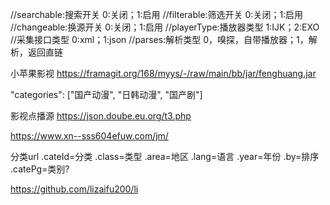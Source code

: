 //searchable:搜索开关        0:关闭；1:启用
//filterable:筛选开关        0:关闭；1:启用
//changeable:换源开关        0:关闭；1:启用
//playerType:播放器类型      1:IJK；2:EXO
//采集接口类型               0:xml；1:json
//parses:解析类型            0，嗅探，自带播放器；1，解析，返回直链

小苹果影视
https://framagit.org/168/myys/-/raw/main/bb/jar/fenghuang.jar

"categories": ["国产动漫", "日韩动漫", "国产剧"]

影视点播源
https://json.doube.eu.org/t3.php

https://www.xn--sss604efuw.com/jm/

分类url .cateId=分类 .class=类型 .area=地区 .lang=语言 .year=年份 .by=排序 .catePg=类别?

https://github.com/lizaifu200/li
